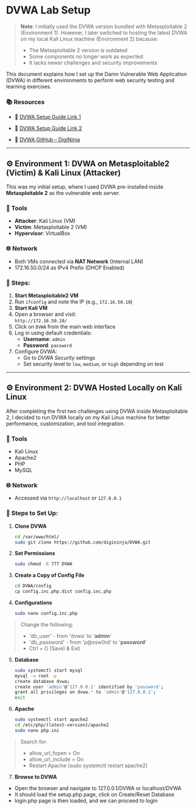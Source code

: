 # DVWA Lab Setup

> **Note**: I initially used the DVWA version bundled with Metasploitable 2 (Environment 1). However, I later switched to hosting the latest DVWA on my local Kali Linux machine (Environment 2) because:
> - The Metasploitable 2 version is outdated
> - Some components no longer work as expected
> - It lacks newer challenges and security improvements


This document explains how I set up the Damn Vulnerable Web Application (DVWA) in different environments to perform web security testing and learning exercises.

### 📚 Resources

- 🔗 [DVWA Setup Guide Link 1](https://youtu.be/GmWQ1VIjd2U)

- 🔗 [DVWA Setup Guide Link 2](https://youtu.be/dabm-7CcHaE)

- 🔗 [DVWA GitHub – DigiNinja](https://github.com/digininja/DVWA)

---

## ⚙️ Environment 1: DVWA on Metasploitable2 (Victim) & Kali Linux (Attacker)

This was my initial setup, where I used DVWA pre-installed inside **Metasploitable 2** as the vulnerable web server.

### 🧪 Tools
- **Attacker**: Kali Linux (VM)
- **Victim**: Metasploitable 2 (VM)
- **Hypervisor**: VirtualBox

### 🌐 Network
- Both VMs connected via **NAT Network** (Internal LAN)
- 172.16.50.0/24 as IPv4 Prefix (DHCP Enabled)

### 📝 Steps:
1. **Start Metasploitable2 VM**
2. Run `ifconfig` and note the IP (e.g., `172.16.50.10`)
3. **Start Kali VM**
4. Open a browser and visit:  
   `http://172.16.50.10/`
5. Click on `DVWA` from the main web interface
6. Log in using default credentials:  
   - **Username**: `admin`  
   - **Password**: `password`
7. Configure DVWA:
   - Go to *DVWA Security* settings
   - Set security level to `low`, `medium`, or `high` depending on test

---

## ⚙️ Environment 2: DVWA Hosted Locally on Kali Linux

After completing the first two challenges using DVWA inside Metasploitable 2, I decided to run DVWA locally on my Kali Linux machine for better performance, customization, and tool integration.

### 🧪 Tools
- Kali Linux
- Apache2
- PHP
- MySQL

### 🌐 Network
- Accessed via `http://localhost` or `127.0.0.1`

### 📝 Steps to Set Up:

1. **Clone DVWA**
   ```bash
   cd /var/www/html/
   sudo git clone https://github.com/digininja/DVWA.git

2. **Set Permissions**
   ```bash
   sudo chmod -R 777 DVWA

3. **Create a Copy of Config File**
   ```bash
   cd DVWA/config
   cp config.inc.php.dist config.inc.php

4. **Configurations**
   ```bash
   sudo nano config.inc.php
  > Change the following:
  > - 'db_user' - from 'dvwa' to '**admin**'
  > - 'db_password' - from 'p@ssw0rd' to '**password**'
  > - Ctrl + O (Save) & Exit


5. **Database**
   ```bash
   sudo systemctl start mysql
   mysql -u root -p
   create database dvwa;
   create user 'admin'@'127.0.0.1' identified by 'password';
   grant all privileges on dvwa.* to 'admin'@'127.0.0.1';
   exit

6. **Apache**
   ```bash
   sudo systemctl start apache2
   cd /etc/php/(latest-version)/apache2
   sudo nano php.ini
  > Search for:
  > - allow_url_fopen = On
  > - allow_url_include = On
  > - Restart Apache (sudo systemctl restart apache2)


7. **Browse to DVWA**
- Open the browser and navigate to 127.0.0.1/DVWA or localhost/DVWA
- It should load the setup.php page, click on Create/Reset Database
- login.php page is then loaded, and we can proceed to login


